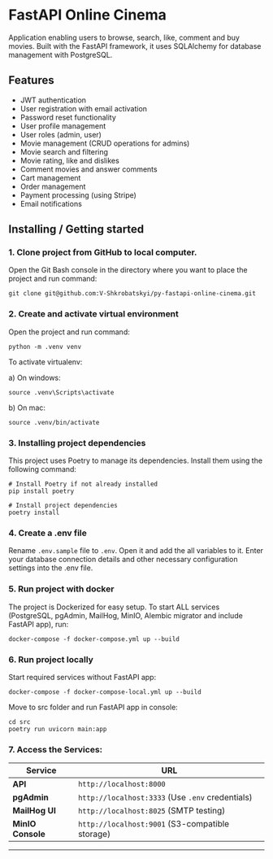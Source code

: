 # FastAPI Online Cinema

Application enabling users to browse, search, like, comment and buy movies. Built with the FastAPI framework, it uses SQLAlchemy for database management with PostgreSQL.

## Features

+ JWT authentication
+ User registration with email activation
+ Password reset functionality
+ User profile management
+ User roles (admin, user)
+ Movie management (CRUD operations for admins)
+ Movie search and filtering
+ Movie rating, like and dislikes
+ Comment movies and answer comments
+ Cart management
+ Order management
+ Payment processing (using Stripe)
+ Email notifications

## Installing / Getting started

### 1. Clone project from GitHub to local computer.

Open the Git Bash console in the directory where you want to place the project and run command:
```
git clone git@github.com:V-Shkrobatskyi/py-fastapi-online-cinema.git
```

### 2. Create and activate virtual environment

Open the project and run command:
```
python -m .venv venv
```

To activate virtualenv:

a) On windows:
```
source .venv\Scripts\activate
```

b) On mac:
```
source .venv/bin/activate
```

### 3. Installing project dependencies

This project uses Poetry to manage its dependencies. Install them using the following command:
```
# Install Poetry if not already installed
pip install poetry

# Install project dependencies
poetry install
```

### 4. Create a .env file

Rename `.env.sample` file to `.env`. Open it and add the all variables to it. Enter your database connection details and other necessary configuration settings into the .env file.

### 5. Run project with docker

The project is Dockerized for easy setup. 
To start ALL services (PostgreSQL, pgAdmin, MailHog, MinIO, Alembic migrator and include FastAPI app), run:
```
docker-compose -f docker-compose.yml up --build
```

### 6. Run project locally 

Start required services without FastAPI app:
```
docker-compose -f docker-compose-local.yml up --build
```

Move to src folder and run FastAPI app in console:
```
cd src
poetry run uvicorn main:app
```

### 7. Access the Services:

| Service        | URL |
|---------------|--------------------------|
| **API**       | `http://localhost:8000` |
| **pgAdmin**   | `http://localhost:3333` (Use `.env` credentials) |
| **MailHog UI** | `http://localhost:8025` (SMTP testing) |
| **MinIO Console** | `http://localhost:9001` (S3-compatible storage) |

---

